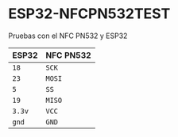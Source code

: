 # ESP32-NFCPN532TEST
 Pruebas con el NFC PN532 y ESP32
 
|  ESP32  |  NFC PN532  |
| :------ |  :--------  |
|   `18`  |    `SCK`    |
|   `23`  |   `MOSI`    |
|    `5`  |     `SS`    |
|   `19`  |   `MISO`    |
|  `3.3v` |    `VCC`    |
|  `gnd`  |    `GND`    |
